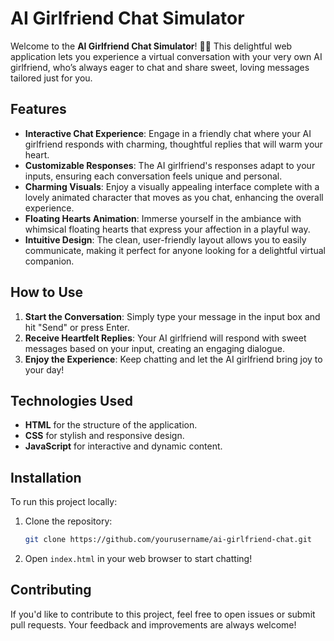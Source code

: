 # AI Girlfriend Chat Simulator

Welcome to the **AI Girlfriend Chat Simulator**! 🌸✨ This delightful web application lets you experience a virtual conversation with your very own AI girlfriend, who’s always eager to chat and share sweet, loving messages tailored just for you. 

## Features

- **Interactive Chat Experience**: Engage in a friendly chat where your AI girlfriend responds with charming, thoughtful replies that will warm your heart. 
- **Customizable Responses**: The AI girlfriend's responses adapt to your inputs, ensuring each conversation feels unique and personal.
- **Charming Visuals**: Enjoy a visually appealing interface complete with a lovely animated character that moves as you chat, enhancing the overall experience.
- **Floating Hearts Animation**: Immerse yourself in the ambiance with whimsical floating hearts that express your affection in a playful way.
- **Intuitive Design**: The clean, user-friendly layout allows you to easily communicate, making it perfect for anyone looking for a delightful virtual companion.

## How to Use

1. **Start the Conversation**: Simply type your message in the input box and hit "Send" or press Enter.
2. **Receive Heartfelt Replies**: Your AI girlfriend will respond with sweet messages based on your input, creating an engaging dialogue.
3. **Enjoy the Experience**: Keep chatting and let the AI girlfriend bring joy to your day!

## Technologies Used

- **HTML** for the structure of the application.
- **CSS** for stylish and responsive design.
- **JavaScript** for interactive and dynamic content.

## Installation

To run this project locally:
1. Clone the repository:
   ```bash
   git clone https://github.com/yourusername/ai-girlfriend-chat.git
   ```
2. Open `index.html` in your web browser to start chatting!

## Contributing

If you'd like to contribute to this project, feel free to open issues or submit pull requests. Your feedback and improvements are always welcome!
